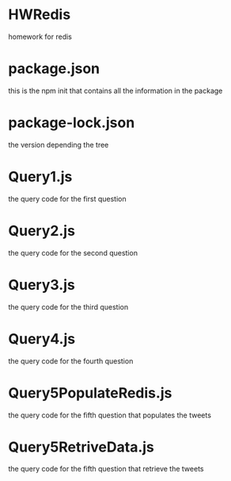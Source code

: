 # HWRedis
homework for redis

# package.json
this is the npm init that contains all the information in the package

# package-lock.json
the version depending the tree

# Query1.js
the query code for the first question

# Query2.js
the query code for the second question

# Query3.js
the query code for the third question

# Query4.js
the query code for the fourth question

# Query5PopulateRedis.js
the query code for the fifth question that populates the tweets

# Query5RetriveData.js
the query code for the fifth question that retrieve the tweets
